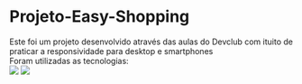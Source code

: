# Projeto-Easy-Shopping

Este foi um projeto desenvolvido através das aulas do Devclub com ituito de praticar a responsividade
para desktop e smartphones 
<br>
Foram utilizadas as tecnologias:
<br>
<img src="https://img.shields.io/badge/HTML5-E34F26?style=for-the-badge&logo=html5&logoColor=white">
<img src="https://img.shields.io/badge/CSS3-1572B6?style=for-the-badge&logo=css3&logoColor=white">
<br>
<br>


